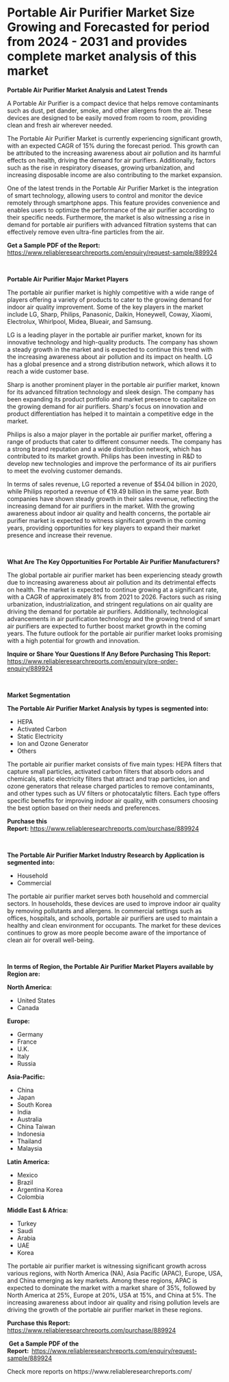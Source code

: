 <p><h1>Portable Air Purifier Market Size Growing and Forecasted for period from 2024 - 2031 and provides complete market analysis of this market</h1></p><p><strong>Portable Air Purifier Market Analysis and Latest Trends</strong></p>
<p><p>A Portable Air Purifier is a compact device that helps remove contaminants such as dust, pet dander, smoke, and other allergens from the air. These devices are designed to be easily moved from room to room, providing clean and fresh air wherever needed.</p><p>The Portable Air Purifier Market is currently experiencing significant growth, with an expected CAGR of 15% during the forecast period. This growth can be attributed to the increasing awareness about air pollution and its harmful effects on health, driving the demand for air purifiers. Additionally, factors such as the rise in respiratory diseases, growing urbanization, and increasing disposable income are also contributing to the market expansion.</p><p>One of the latest trends in the Portable Air Purifier Market is the integration of smart technology, allowing users to control and monitor the device remotely through smartphone apps. This feature provides convenience and enables users to optimize the performance of the air purifier according to their specific needs. Furthermore, the market is also witnessing a rise in demand for portable air purifiers with advanced filtration systems that can effectively remove even ultra-fine particles from the air.</p></p>
<p><strong>Get a Sample PDF of the Report:&nbsp;</strong> <a href="https://www.reliableresearchreports.com/enquiry/request-sample/889924">https://www.reliableresearchreports.com/enquiry/request-sample/889924</a></p>
<p>&nbsp;</p>
<p><strong>Portable Air Purifier Major Market Players</strong></p>
<p><p>The portable air purifier market is highly competitive with a wide range of players offering a variety of products to cater to the growing demand for indoor air quality improvement. Some of the key players in the market include LG, Sharp, Philips, Panasonic, Daikin, Honeywell, Coway, Xiaomi, Electrolux, Whirlpool, Midea, Blueair, and Samsung.</p><p>LG is a leading player in the portable air purifier market, known for its innovative technology and high-quality products. The company has shown a steady growth in the market and is expected to continue this trend with the increasing awareness about air pollution and its impact on health. LG has a global presence and a strong distribution network, which allows it to reach a wide customer base.</p><p>Sharp is another prominent player in the portable air purifier market, known for its advanced filtration technology and sleek design. The company has been expanding its product portfolio and market presence to capitalize on the growing demand for air purifiers. Sharp's focus on innovation and product differentiation has helped it to maintain a competitive edge in the market.</p><p>Philips is also a major player in the portable air purifier market, offering a range of products that cater to different consumer needs. The company has a strong brand reputation and a wide distribution network, which has contributed to its market growth. Philips has been investing in R&D to develop new technologies and improve the performance of its air purifiers to meet the evolving customer demands.</p><p>In terms of sales revenue, LG reported a revenue of $54.04 billion in 2020, while Philips reported a revenue of €19.49 billion in the same year. Both companies have shown steady growth in their sales revenue, reflecting the increasing demand for air purifiers in the market. With the growing awareness about indoor air quality and health concerns, the portable air purifier market is expected to witness significant growth in the coming years, providing opportunities for key players to expand their market presence and increase their revenue.</p></p>
<p>&nbsp;</p>
<p><strong>What Are The Key Opportunities For Portable Air Purifier Manufacturers?</strong></p>
<p><p>The global portable air purifier market has been experiencing steady growth due to increasing awareness about air pollution and its detrimental effects on health. The market is expected to continue growing at a significant rate, with a CAGR of approximately 8% from 2021 to 2026. Factors such as rising urbanization, industrialization, and stringent regulations on air quality are driving the demand for portable air purifiers. Additionally, technological advancements in air purification technology and the growing trend of smart air purifiers are expected to further boost market growth in the coming years. The future outlook for the portable air purifier market looks promising with a high potential for growth and innovation.</p></p>
<p><strong>Inquire or Share Your Questions If Any Before Purchasing This Report:</strong> <a href="https://www.reliableresearchreports.com/enquiry/pre-order-enquiry/889924">https://www.reliableresearchreports.com/enquiry/pre-order-enquiry/889924</a></p>
<p>&nbsp;</p>
<p><strong>Market Segmentation</strong></p>
<p><strong>The Portable Air Purifier Market Analysis by types is segmented into:</strong></p>
<p><ul><li>HEPA</li><li>Activated Carbon</li><li>Static Electricity</li><li>Ion and Ozone Generator</li><li>Others</li></ul></p>
<p><p>The portable air purifier market consists of five main types: HEPA filters that capture small particles, activated carbon filters that absorb odors and chemicals, static electricity filters that attract and trap particles, ion and ozone generators that release charged particles to remove contaminants, and other types such as UV filters or photocatalytic filters. Each type offers specific benefits for improving indoor air quality, with consumers choosing the best option based on their needs and preferences.</p></p>
<p><strong>Purchase this Report:&nbsp;</strong><a href="https://www.reliableresearchreports.com/purchase/889924">https://www.reliableresearchreports.com/purchase/889924</a></p>
<p>&nbsp;</p>
<p><strong>The Portable Air Purifier Market Industry Research by Application is segmented into:</strong></p>
<p><ul><li>Household</li><li>Commercial</li></ul></p>
<p><p>The portable air purifier market serves both household and commercial sectors. In households, these devices are used to improve indoor air quality by removing pollutants and allergens. In commercial settings such as offices, hospitals, and schools, portable air purifiers are used to maintain a healthy and clean environment for occupants. The market for these devices continues to grow as more people become aware of the importance of clean air for overall well-being.</p></p>
<p>&nbsp;</p>
<p><strong>In terms of Region, the Portable Air Purifier Market Players available by Region are:</strong></p>
<p>
    <p> <strong> North America: </strong>
        <ul>
            <li>United States</li>
            <li>Canada</li>
        </ul>
        </p> 
    <p> <strong> Europe: </strong>
        <ul>
            <li>Germany</li>
            <li>France</li>
            <li>U.K.</li>
            <li>Italy</li>
            <li>Russia</li>
        </ul>
        </p> 
    <p> <strong> Asia-Pacific: </strong>
        <ul>
            <li>China</li>
            <li>Japan</li>
            <li>South Korea</li>
            <li>India</li>
            <li>Australia</li>
            <li>China Taiwan</li>
            <li>Indonesia</li>
            <li>Thailand</li>
            <li>Malaysia</li>
        </ul>
        </p> 
    <p> <strong> Latin America: </strong>
        <ul>
            <li>Mexico</li>
            <li>Brazil</li>
            <li>Argentina Korea</li>
            <li>Colombia</li>
        </ul>
        </p> 
    <p> <strong> Middle East & Africa: </strong>
        <ul>
            <li>Turkey</li>
            <li>Saudi</li>
            <li>Arabia</li>
            <li>UAE</li>
            <li>Korea</li>
        </ul>
    </p>
    </p>
<p><p>The portable air purifier market is witnessing significant growth across various regions, with North America (NA), Asia Pacific (APAC), Europe, USA, and China emerging as key markets. Among these regions, APAC is expected to dominate the market with a market share of 35%, followed by North America at 25%, Europe at 20%, USA at 15%, and China at 5%. The increasing awareness about indoor air quality and rising pollution levels are driving the growth of the portable air purifier market in these regions.</p></p>
<p><strong>Purchase this Report: </strong><a href="https://www.reliableresearchreports.com/purchase/889924">https://www.reliableresearchreports.com/purchase/889924</a></p>
<p>&nbsp;<strong>Get a Sample PDF of the Report:&nbsp;&nbsp;</strong><a href="https://www.reliableresearchreports.com/enquiry/request-sample/889924">https://www.reliableresearchreports.com/enquiry/request-sample/889924</a></p>
<p><strong></strong></p>
<p>Check more reports on https://www.reliableresearchreports.com/</p>